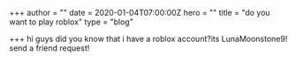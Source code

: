 +++
author = ""
date = 2020-01-04T07:00:00Z
hero = ""
title = "do you want to play roblox"
type = "blog"

+++
hi guys did you know that i have a roblox account?its LunaMoonstone9! send a friend request!